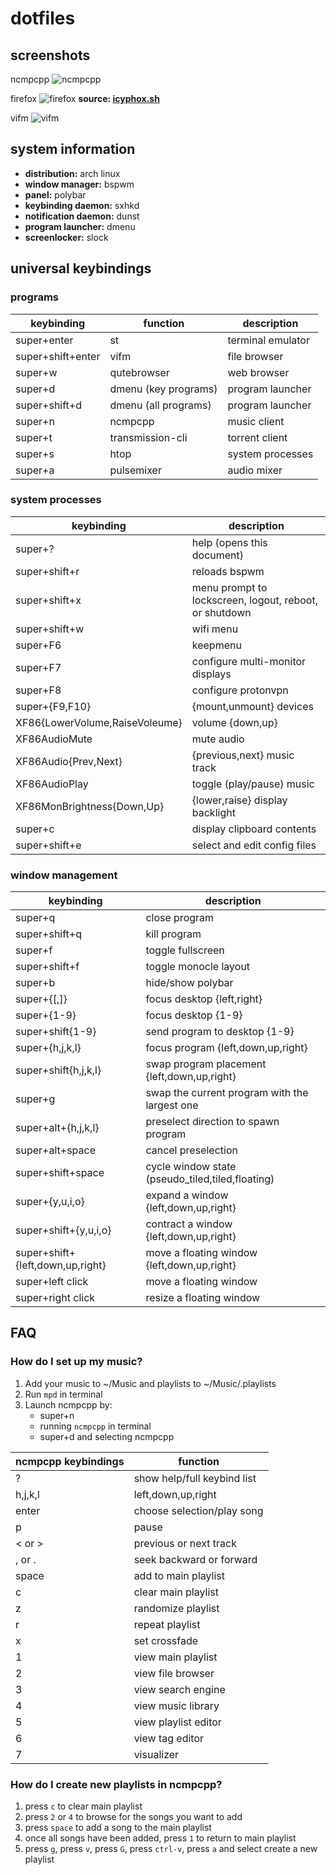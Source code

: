# dotfiles

## screenshots
ncmpcpp
![ncmpcpp](https://raw.github.com/beffiom/linux-dotfiles/master/Pictures/Screenshots/ncmpcpp.png)

firefox
![firefox](https://raw.github.com/beffiom/linux-dotfiles/master/Pictures/Screenshots/firefox.png)
**source: [icyphox.sh](https://icyphox.sh/)**

vifm
![vifm](https://raw.github.com/beffiom/linux-dotfiles/master/Pictures/Screenshots/vifm.png)

## system information

* **distribution:** arch linux
* **window manager:** bspwm
* **panel:** polybar
* **keybinding daemon:** sxhkd
* **notification daemon:** dunst
* **program launcher:** dmenu
* **screenlocker:** slock

## universal keybindings
### programs

keybinding | function | description
---------- | -------- | -----------
super+enter | st | terminal emulator
super+shift+enter | vifm | file browser
super+w | qutebrowser | web browser
super+d | dmenu (key programs) | program launcher
super+shift+d | dmenu (all programs) | program launcher
super+n | ncmpcpp | music client
super+t | transmission-cli | torrent client
super+s | htop | system processes
super+a | pulsemixer | audio mixer

### system processes
keybinding | description
---------- | -----------
super+? | help (opens this document)
super+shift+r | reloads bspwm
super+shift+x | menu prompt to lockscreen, logout, reboot, or shutdown
super+shift+w | wifi menu
super+F6 | keepmenu
super+F7 | configure multi-monitor displays
super+F8 | configure protonvpn
super+{F9,F10} | {mount,unmount} devices
XF86{LowerVolume,RaiseVoleume} | volume {down,up}
XF86AudioMute | mute audio
XF86Audio{Prev,Next} | {previous,next} music track
XF86AudioPlay | toggle (play/pause) music
XF86MonBrightness{Down,Up} | {lower,raise} display backlight
super+c | display clipboard contents
super+shift+e | select and edit config files

### window management
keybinding | description
---------- | -----------
super+q | close program
super+shift+q | kill program
super+f | toggle fullscreen
super+shift+f | toggle monocle layout
super+b | hide/show polybar
super+{[,]} | focus desktop {left,right}
super+{1-9} | focus desktop {1-9}
super+shift{1-9} | send program to desktop {1-9}
super+{h,j,k,l} | focus program {left,down,up,right}
super+shift{h,j,k,l} | swap program placement {left,down,up,right}
super+g | swap the current program with the largest one
super+alt+{h,j,k,l} | preselect direction to spawn program
super+alt+space | cancel preselection
super+shift+space | cycle window state (pseudo_tiled,tiled,floating)
super+{y,u,i,o} | expand a window {left,down,up,right}
super+shift+{y,u,i,o} | contract a window {left,down,up,right}
super+shift+{left,down,up,right} | move a floating window {left,down,up,right}
super+left click | move a floating window
super+right click | resize a floating window

## FAQ
### How do I set up my music?
1. Add your music to ~/Music and playlists to ~/Music/.playlists
2. Run `mpd` in terminal
3. Launch ncmpcpp by:
   * super+n
   * running `ncmpcpp` in terminal
   * super+d and selecting ncmpcpp

ncmpcpp keybindings | function
------------------- | --------
? | show help/full keybind list
h,j,k,l | left,down,up,right
enter | choose selection/play song
p | pause
< or > | previous or next track
, or . | seek backward or forward
space | add to main playlist
c | clear main playlist
z | randomize playlist
r | repeat playlist
x | set crossfade
1 | view main playlist
2 | view file browser
3 | view search engine
4 | view music library
5 | view playlist editor
6 | view tag editor
7 | visualizer

### How do I create new playlists in ncmpcpp?
1. press `c` to clear main playlist
2. press `2` or `4` to browse for the songs you want to add
3. press `space` to add a song to the main playlist
4. once all songs have been added, press `1` to return to main playlist
5. press `g`, press `v`, press `G`, press `ctrl-v`, press `a` and select create a new playlist
